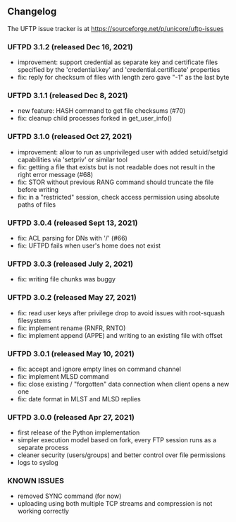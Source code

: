 Changelog
---------
The UFTP issue tracker is at
https://sourceforge.net/p/unicore/uftp-issues

### UFTPD 3.1.2 (released Dec 16, 2021)

 - improvement: support credential as separate key and
   certificate files specified by the 'credential.key' and
   'credential.certificate' properties
 - fix: reply for checksum of files with length zero gave "-1"
   as the last byte

### UFTPD 3.1.1 (released Dec 8, 2021)

 - new feature: HASH command to get file checksums (#70)
 - fix: cleanup child processes forked in get_user_info()

### UFTPD 3.1.0 (released Oct 27, 2021)

 - improvement: allow to run as unprivileged user with added
   setuid/setgid capabilities via 'setpriv' or similar tool
 - fix: getting a file that exists but is not readable does
   not result in the right error message (#68)
 - fix: STOR without previous RANG command should truncate 
   the file before writing
 - fix: in a "restricted" session, check access permission using
   absolute paths of files

### UFTPD 3.0.4 (released Sept 13, 2021)

 - fix: ACL parsing for DNs with '/' (#66)
 - fix: UFTPD fails when user's home does not exist

### UFTPD 3.0.3 (released July 2, 2021)

 - fix: writing file chunks was buggy
 
### UFTPD 3.0.2 (released May 27, 2021)

 - fix: read user keys after privilege drop to avoid
   issues with root-squash filesystems
 - fix: implement rename (RNFR, RNTO)
 - fix: implement append (APPE) and writing to an
   existing file with offset

### UFTPD 3.0.1 (released May 10, 2021)

 - fix: accept and ignore empty lines on command channel
 - fix: implement MLSD command
 - fix: close existing / "forgotten" data connection when
   client opens a new one
 - fix: date format in MLST and MLSD replies

### UFTPD 3.0.0 (released Apr 27, 2021)

 - first release of the Python implementation
 - simpler execution model based on fork, every FTP session 
   runs as a separate process
 - cleaner security (users/groups) and better control 
   over file permissions
 - logs to syslog

### **KNOWN ISSUES**
  - removed SYNC command (for now)
  - uploading using both multiple TCP streams and compression is not working correctly
